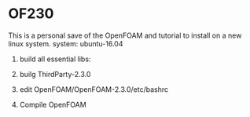 # OF230
This is a personal save of the OpenFOAM and tutorial to install on a new linux system.
system: ubuntu-16.04

1. build all essential libs:

2. builg ThirdParty-2.3.0

3. edit OpenFOAM/OpenFOAM-2.3.0/etc/bashrc

4. Compile OpenFOAM
